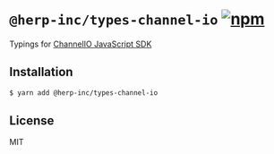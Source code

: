 # `@herp-inc/types-channel-io` [![npm](https://img.shields.io/npm/v/@herp-inc/types-channel-io)](https://www.npmjs.com/package/@herp-inc/types-channel-io)

Typings for [ChannelIO JavaScript SDK](https://developers.channel.io/docs/js-sdk-reference)

## Installation

```sh
$ yarn add @herp-inc/types-channel-io
```

## License

MIT
